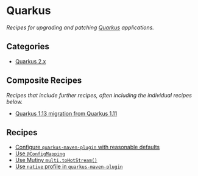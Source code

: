 # Quarkus

_Recipes for upgrading and patching [Quarkus](https://quarkus.io/) applications._

## Categories

* [Quarkus 2.x](/reference/recipes/quarkus/quarkus2)

## Composite Recipes

_Recipes that include further recipes, often including the individual recipes below._

* [Quarkus 1.13 migration from Quarkus 1.11](./quarkus1to1_13migration.md)

## Recipes

* [Configure `quarkus-maven-plugin` with reasonable defaults](./configurequarkusmavenpluginwithreasonabledefaults.md)
* [Use `@ConfigMapping`](./configpropertiestoconfigmapping.md)
* [Use Mutiny `multi.toHotStream()`](./multitransformhotstreamtomultihotstream.md)
* [Use `native` profile in `quarkus-maven-plugin`](./migratequarkusmavenpluginnativeimagegoal.md)


